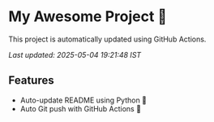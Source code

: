 # My Awesome Project 🚀

This project is automatically updated using GitHub Actions.

_Last updated: 2025-05-04 19:21:48 IST_

## Features
- Auto-update README using Python 🐍
- Auto Git push with GitHub Actions 🤖
